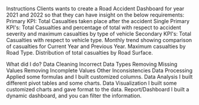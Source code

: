 Instructions
Clients wants to create a Road Accident Dashboard for year 2021 and 2022 so that they can have insight on the below requirements:
  Primary KPI: Total Casualties taken place after the accident Single 
  Primary KPI's: Total Casualties and percentage of total with respect to accident severity and maximum casualties by type of vehicle
  Secondary KPI's: Total Casualties with respect to vehicle type.
    Monthly trend showing comparison of casualties for Current Year and Previous Year.
    Maximum casualties by Road Type.
    Distribution of total casualties by Road Surface.

What did I do?
Data Cleaning
	Incorrect Data Types
	Removing Missing Values
	Removing Incomplete Values
	Other Inconsistencies
Data Processing 
  Applied some formulas and I built customized columns. 
Data Analysis
  I built different pivot tables and some charts. 
Data Visualization
  I built some customized charts and gave format to the data.
Report/Dashboard
  I built a dynamic dashboard, and you can filter the information.



